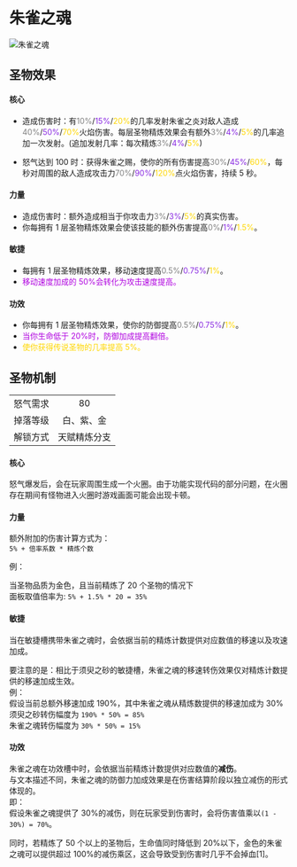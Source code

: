 # 朱雀之魂

![朱雀之魂](朱雀之魂.png)

## 圣物效果

#### **核心**

- 造成伤害时：有<font color=gray>10%</font>/<font color=BlueViolet>15%</font>/<font color=gold>20%</font>的几率发射朱雀之炎对敌人造成<font color=gray>40%</font>/<font color=BlueViolet>50%</font>/<font color=gold>70%</font>火焰伤害</color>。每层圣物精炼效果会有额外<font color=gray>3%</font>/<font color=BlueViolet>4%</font>/<font color=gold>5%</font>的几率追加一次发射。(追加发射几率：每次精炼<font color=gray>3%</font>/<font color=BlueViolet>4%</font>/<font color=gold>5%</font>)

- 怒气达到 100 时：获得朱雀之赐，使你的所有伤害提高<font color=gray>30%</font>/<font color=BlueViolet>45%</font>/<font color=gold>60%</font>，每秒对周围的敌人造成攻击力<font color=gray>70%</font>/<font color=BlueViolet>90%</font>/<font color=gold>120%</font>点火焰伤害，持续 5 秒。

#### **力量**

- 造成伤害时：额外造成相当于你攻击力<font color=gray>3%</font>/<font color=BlueViolet>3%</font>/<font color=gold>5%</font>的真实伤害。
- 你每拥有 1 层圣物精炼效果会使该技能的额外伤害提高<font color=gray>0%</font>/<font color=BlueViolet>1%</font>/<font color=gold>1.5%</font>。

#### **敏捷**

- 每拥有 1 层圣物精炼效果，移动速度提高<font color=gray>0.5%</font>/<font color=BlueViolet>0.75%</font>/<font color=gold>1%</font>。
- <font color=bloeviolet>移动速度加成的 50%会转化为攻击速度提高。</font>

#### **功效**

- 你每拥有 1 层圣物精炼效果，使你的防御提高<font color=gray>0.5%</font>/<font color=BlueViolet>0.75%</font>/<font color=gold>1%</font>。
- <font color=bloeviolet>当你生命低于 20%时，防御加成提高翻倍。</font>
- <font color=gold>使你获得传说圣物的几率提高 5%。</font>

## 圣物机制

|          |              |
| :------: | :----------: |
| 怒气需求 |      80      |
| 掉落等级 |  白、紫、金  |
| 解锁方式 | 天赋精炼分支 |

#### **核心**

怒气爆发后，会在玩家周围生成一个火圈。由于功能实现代码的部分问题，在火圈存在期间有怪物进入火圈时游戏画面可能会出现卡顿。

#### **力量**

额外附加的伤害计算方式为：  
`5% + 倍率系数 * 精炼个数`

例：

当圣物品质为金色，且当前精炼了 20 个圣物的情况下  
面板取值倍率为: `5% + 1.5% * 20 = 35%`

#### **敏捷**

当在敏捷槽携带朱雀之魂时，会依据当前的精炼计数提供对应数值的移速以及攻速加成。

要注意的是：相比于须臾之砂的敏捷槽，朱雀之魂的移速转伤效果仅对精炼计数提供的移速加成生效。  
例：  
 假设当前总额外移速加成 190%，其中朱雀之魂从精炼数提供的移速加成为 30%  
 须臾之砂转伤幅度为 `190% * 50% = 85%`  
 朱雀之魂转伤幅度为 `30% * 50% = 15%`

#### **功效**

朱雀之魂在功效槽中时，会依据当前精炼计数提供对应数值的**减伤**。  
与文本描述不同，朱雀之魂的防御力加成效果是在伤害结算阶段以独立减伤的形式体现的。  
即：  
 假设朱雀之魂提供了 30%的减伤，则在玩家受到伤害时，会将伤害值乘以`(1 - 30%) = 70%`。

同时，若精炼了 50 个以上的圣物后，生命值同时降低到 20%以下，金色的朱雀之魂可以提供超过 100%的减伤乘区，这会导致受到伤害时几乎不会掉血[1]。

